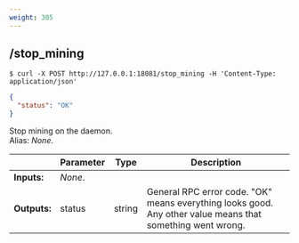 ```yaml
---
weight: 305
---
```


## **/stop_mining**

```shell
$ curl -X POST http://127.0.0.1:18081/stop_mining -H 'Content-Type: application/json'
```
```json
{
  "status": "OK"
}
```
Stop mining on the daemon.  
Alias: *None*.  

|             | Parameter | Type    | Description
| ---         | ---       | ---     | ---
|**Inputs:**  | *None*.   |         |
|**Outputs:** | status    | string  | General RPC error code. "OK" means everything looks good. Any other value means that something went wrong.
